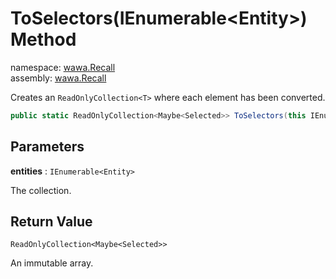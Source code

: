# ToSelectors\(IEnumerable\<Entity\>\) Method

namespace: [wawa\.Recall](../../wawa.Recall.md)<br />
assembly: [wawa\.Recall](../../../wawa.Recall.md)

Creates an `ReadOnlyCollection<T>` where each element has been converted\.

```csharp
public static ReadOnlyCollection<Maybe<Selected>> ToSelectors(this IEnumerable<Entity> entities);
```

## Parameters

__entities__ : `IEnumerable<Entity>`

The collection\.

## Return Value

`ReadOnlyCollection<Maybe<Selected>>`

An immutable array\.

